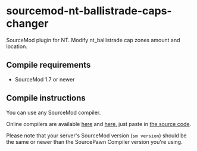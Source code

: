# sourcemod-nt-ballistrade-caps-changer
SourceMod plugin for NT. Modify nt_ballistrade cap zones amount and location.

## Compile requirements
- SourceMod 1.7 or newer

## Compile instructions
You can use any SourceMod compiler.

Online compilers are available [here](https://www.sourcemod.net/compiler.php) and [here](https://spider.limetech.io/), just paste in [the source code](https://raw.githubusercontent.com/Rainyan/sourcemod-nt-ballistrade-caps-changer/main/scripting/nt_ballistrade_caps_changer.sp).

Please note that your server's SourceMod version (`sm version`) should be the same or newer than the SourcePawn Compiler version you're using.
